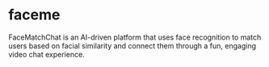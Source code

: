 # faceme
 FaceMatchChat is an AI-driven platform that uses face recognition to match users based on facial similarity and connect them through a fun, engaging video chat experience.
